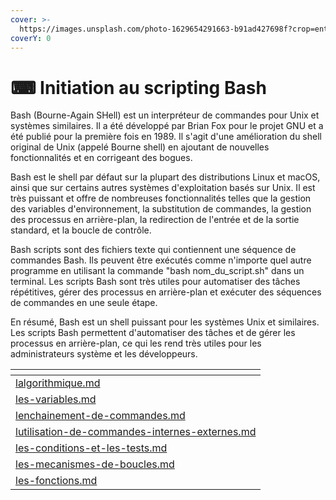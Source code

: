 ```yaml
---
cover: >-
  https://images.unsplash.com/photo-1629654291663-b91ad427698f?crop=entropy&cs=tinysrgb&fm=jpg&ixid=MnwxOTcwMjR8MHwxfHNlYXJjaHwyfHxiYXNofGVufDB8fHx8MTY3NDk5NDg1Mw&ixlib=rb-4.0.3&q=80
coverY: 0
---
```


# ⌨ Initiation au scripting Bash

Bash (Bourne-Again SHell) est un interpréteur de commandes pour Unix et systèmes similaires. Il a été développé par Brian Fox pour le projet GNU et a été publié pour la première fois en 1989. Il s'agit d'une amélioration du shell original de Unix (appelé Bourne shell) en ajoutant de nouvelles fonctionnalités et en corrigeant des bogues.

Bash est le shell par défaut sur la plupart des distributions Linux et macOS, ainsi que sur certains autres systèmes d'exploitation basés sur Unix. Il est très puissant et offre de nombreuses fonctionnalités telles que la gestion des variables d'environnement, la substitution de commandes, la gestion des processus en arrière-plan, la redirection de l'entrée et de la sortie standard, et la boucle de contrôle.

Bash scripts sont des fichiers texte qui contiennent une séquence de commandes Bash. Ils peuvent être exécutés comme n'importe quel autre programme en utilisant la commande "bash nom\_du\_script.sh" dans un terminal. Les scripts Bash sont très utiles pour automatiser des tâches répétitives, gérer des processus en arrière-plan et exécuter des séquences de commandes en une seule étape.

En résumé, Bash est un shell puissant pour les systèmes Unix et similaires. Les scripts Bash permettent d'automatiser des tâches et de gérer les processus en arrière-plan, ce qui les rend très utiles pour les administrateurs système et les développeurs.

<table data-card-size="large" data-view="cards"><thead><tr><th data-card-target data-type="content-ref"></th></tr></thead><tbody><tr><td><a href="lalgorithmique.md">lalgorithmique.md</a></td></tr><tr><td><a href="les-variables.md">les-variables.md</a></td></tr><tr><td><a href="lenchainement-de-commandes.md">lenchainement-de-commandes.md</a></td></tr><tr><td><a href="lutilisation-de-commandes-internes-externes.md">lutilisation-de-commandes-internes-externes.md</a></td></tr><tr><td><a href="les-conditions-et-les-tests.md">les-conditions-et-les-tests.md</a></td></tr><tr><td><a href="les-mecanismes-de-boucles.md">les-mecanismes-de-boucles.md</a></td></tr><tr><td><a href="les-fonctions.md">les-fonctions.md</a></td></tr></tbody></table>
